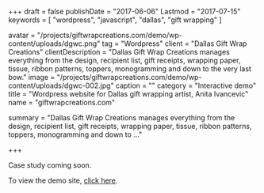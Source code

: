 +++
draft = false
publishDate = "2017-06-06"
Lastmod = "2017-07-15"
keywords = [ "wordpress", "javascript", "dallas", "gift wrapping" ]

avatar = "/projects/giftwrapcreations.com/demo/wp-content/uploads/dgwc.png"
tag = "Wordpress"
client = "Dallas Gift Wrap Creations"
clientDescription = "Dallas Gift Wrap Creations manages everything from the design, recipient list, gift receipts, wrapping paper, tissue, ribbon patterns, toppers, monogramming and down to the very last bow."
image = "/projects/giftwrapcreations.com/demo/wp-content/uploads/dgwc-002.jpg"
caption = ""
category = "Interactive demo"
title = "Wordpress website for Dallas gift wrapping artist, Anita Ivancevic"
name = "giftwrapcreations.com"

summary = "Dallas Gift Wrap Creations manages everything from the design, recipient list, gift receipts, wrapping paper, tissue, ribbon patterns, toppers, monogramming and down to ..."

+++

Case study coming soon.

To view the demo site, [click here](/projects/giftwrapcreations.com/demo).
